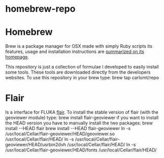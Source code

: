 # homebrew-repo

Homebrew
========
Brew is a package manager for OSX made with simply Ruby scripts
its features, usage and installation instructions are [summarized on its homepage][brew].

This repository is just a collection of formulae I developed to easily install some tools.
These tools are downloaded directly from the developers websites.
To use this repository in your brew type:
brew tap carlomt/repo

Flair
========
Is a interface for FLUKA [flair].
To install the stable version of flair (with the geoviewer module) type:
brew install flair-geoviewer
if you want to install the HEAD version you have to manually install the two packages:
brew install --HEAD flair
brew install --HEAD flair-geoviewer
ln -s /usr/local/Cellar/flair-geoviewer/HEAD/geoviewer.so  /usr/local/Cellar/flair/HEAD/
ln -s /usr/local/Cellar/flair-geoviewer/HEAD/usrbin2dvh  /usr/local/Cellar/flair/HEAD/
ln -s /usr/local/Cellar/flair-geoviewer/HEAD/fonts  /usr/local/Cellar/flair/HEAD/

[brew]:http://brew.sh
[flair]:http://www.fluka.org/flair/index.html